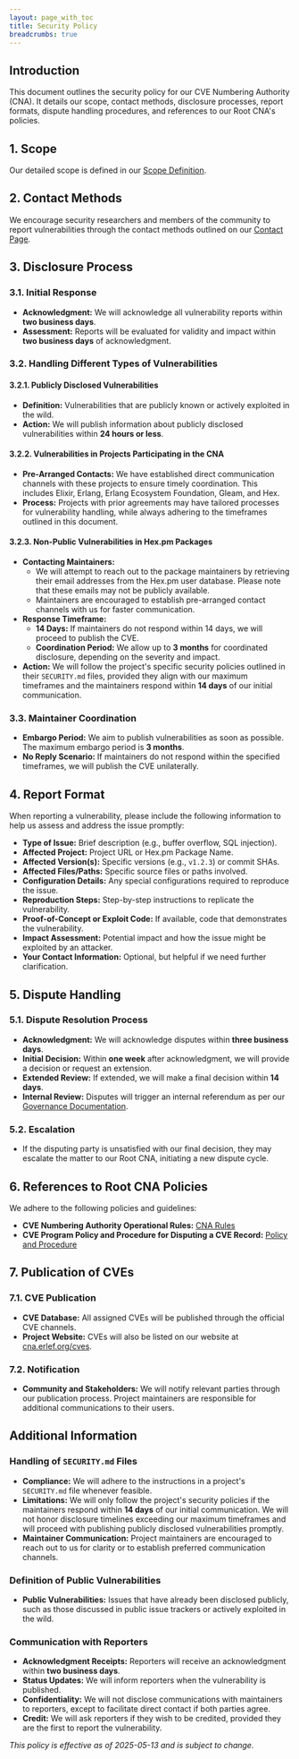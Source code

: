 ```yaml
---
layout: page_with_toc
title: Security Policy
breadcrumbs: true
---
```


## Introduction

This document outlines the security policy for our CVE Numbering Authority
(CNA). It details our scope, contact methods, disclosure processes, report
formats, dispute handling procedures, and references to our Root CNA's policies.

## 1. Scope

Our detailed scope is defined in our [Scope Definition](/scope).

## 2. Contact Methods

We encourage security researchers and members of the community to report
vulnerabilities through the contact methods outlined on our
[Contact Page](/contact).

## 3. Disclosure Process

### 3.1. Initial Response

- **Acknowledgment:** We will acknowledge all vulnerability reports within **two
  business days**.
- **Assessment:** Reports will be evaluated for validity and impact within **two
  business days** of acknowledgment.

### 3.2. Handling Different Types of Vulnerabilities

#### 3.2.1. Publicly Disclosed Vulnerabilities

- **Definition:** Vulnerabilities that are publicly known or actively exploited
  in the wild.
- **Action:** We will publish information about publicly disclosed
  vulnerabilities within **24 hours or less**.

#### 3.2.2. Vulnerabilities in Projects Participating in the CNA

- **Pre-Arranged Contacts:** We have established direct communication channels
  with these projects to ensure timely coordination. This includes Elixir,
  Erlang, Erlang Ecosystem Foundation, Gleam, and Hex.
- **Process:** Projects with prior agreements may have tailored processes for
  vulnerability handling, while always adhering to the timeframes outlined in
  this document.

#### 3.2.3. Non-Public Vulnerabilities in Hex.pm Packages

- **Contacting Maintainers:**
  - We will attempt to reach out to the package maintainers by retrieving their
    email addresses from the Hex.pm user database. Please note that these emails
    may not be publicly available.
  - Maintainers are encouraged to establish pre-arranged contact channels with
    us for faster communication.
- **Response Timeframe:**
  - **14 Days:** If maintainers do not respond within 14 days, we will proceed
    to publish the CVE.
  - **Coordination Period:** We allow up to **3 months** for coordinated
    disclosure, depending on the severity and impact.
- **Action:** We will follow the project's specific security policies outlined
  in their `SECURITY.md` files, provided they align with our maximum
  timeframes and the maintainers respond within **14 days** of our initial
  communication.

### 3.3. Maintainer Coordination

- **Embargo Period:** We aim to publish vulnerabilities as soon as possible. The
  maximum embargo period is **3 months**.
- **No Reply Scenario:** If maintainers do not respond within the specified
  timeframes, we will publish the CVE unilaterally.

## 4. Report Format

When reporting a vulnerability, please include the following information to help
us assess and address the issue promptly:

- **Type of Issue:** Brief description (e.g., buffer overflow, SQL injection).
- **Affected Project:** Project URL or Hex.pm Package Name.
- **Affected Version(s):** Specific versions (e.g., `v1.2.3`) or commit SHAs.
- **Affected Files/Paths:** Specific source files or paths involved.
- **Configuration Details:** Any special configurations required to reproduce
  the issue.
- **Reproduction Steps:** Step-by-step instructions to replicate the
  vulnerability.
- **Proof-of-Concept or Exploit Code:** If available, code that demonstrates the
  vulnerability.
- **Impact Assessment:** Potential impact and how the issue might be exploited
  by an attacker.
- **Your Contact Information:** Optional, but helpful if we need further
  clarification.

## 5. Dispute Handling

### 5.1. Dispute Resolution Process

- **Acknowledgment:** We will acknowledge disputes within **three business
  days**.
- **Initial Decision:** Within **one week** after acknowledgment, we will
  provide a decision or request an extension.
- **Extended Review:** If extended, we will make a final decision within **14
  days**.
- **Internal Review:** Disputes will trigger an internal referendum as per our
  [Governance Documentation](https://github.com/erlef-cna/.github/blob/main/GOVERNANCE.md).

### 5.2. Escalation

- If the disputing party is unsatisfied with our final decision, they may
  escalate the matter to our Root CNA, initiating a new dispute cycle.

## 6. References to Root CNA Policies

We adhere to the following policies and guidelines:

- **CVE Numbering Authority Operational Rules:**
  [CNA Rules](https://www.cve.org/ResourcesSupport/AllResources/CNARules/#section_4-4_CNA_Judgment)
- **CVE Program Policy and Procedure for Disputing a CVE Record:**
  [Policy and Procedure](https://www.cve.org/Resources/General/Policies/CVE-Record-Dispute-Policy.pdf)

## 7. Publication of CVEs

### 7.1. CVE Publication

- **CVE Database:** All assigned CVEs will be published through the official CVE
  channels.
- **Project Website:** CVEs will also be listed on our website at
  [cna.erlef.org/cves](https://cna.erlef.org/cves).

### 7.2. Notification

- **Community and Stakeholders:** We will notify relevant parties through our
  publication process. Project maintainers are responsible for additional communications to their users.

## Additional Information

### Handling of `SECURITY.md` Files

- **Compliance:** We will adhere to the instructions in a project's
  `SECURITY.md` file whenever feasible.
- **Limitations:** We will only follow the project's security policies if the
  maintainers respond within **14 days** of our initial communication. We will
  not honor disclosure timelines exceeding our maximum timeframes and will
  proceed with publishing publicly disclosed vulnerabilities promptly.
- **Maintainer Communication:** Project maintainers are encouraged to reach out
  to us for clarity or to establish preferred communication channels.

### Definition of Public Vulnerabilities

- **Public Vulnerabilities:** Issues that have already been disclosed publicly,
  such as those discussed in public issue trackers or actively exploited in the
  wild.

### Communication with Reporters

- **Acknowledgment Receipts:** Reporters will receive an acknowledgment within
  **two business days**.
- **Status Updates:** We will inform reporters when the vulnerability is
  published.
- **Confidentiality:** We will not disclose communications with maintainers to
  reporters, except to facilitate direct contact if both parties agree.
- **Credit:** We will ask reporters if they wish to be credited, provided they
  are the first to report the vulnerability.

*This policy is effective as of 2025-05-13 and is subject to change.*
